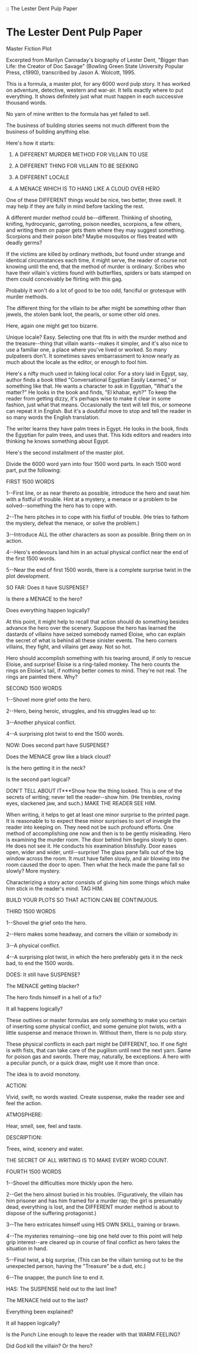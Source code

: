 :: The Lester Dent Pulp Paper
# The Lester Dent Pulp Paper

Master Fiction Plot

Excerpted from Marilyn Cannaday's biography of Lester Dent,
"Bigger than Life: the Creator of Doc Savage" (Bowling Green State
University Popular Press, c1990), transcribed by Jason A. Wolcott, 1995.

This is a formula, a master plot, for any 6000 word pulp story. It has worked on adventure, detective, western and war-air. It tells exactly where to put everything. It shows definitely just what must happen in each successive thousand words.

No yarn of mine written to the formula has yet failed to sell.

The business of building stories seems not much different from the business of building anything else.

Here's how it starts:

1. A DIFFERENT MURDER METHOD FOR VILLAIN TO USE

2. A DIFFERENT THING FOR VILLAIN TO BE SEEKING

3. A DIFFERENT LOCALE

4. A MENACE WHICH IS TO HANG LIKE A CLOUD OVER HERO

One of these DIFFERENT things would be nice, two better, three swell. It may help if they are fully in mind before tackling the rest.

A different murder method could be--different. Thinking of shooting, knifing, hydrocyanic, garroting, poison needles, scorpions, a few others, and writing them on paper gets them where they may suggest something. Scorpions and their poison bite? Maybe mosquitos or flies treated with deadly germs?

If the victims are killed by ordinary methods, but found under strange and identical circumstances each time, it might serve, the reader of course not knowing until the end, that the method of murder is ordinary. Scribes who have their villain's victims found with butterflies, spiders or bats stamped on them could conceivably be flirting with this gag.

Probably it won't do a lot of good to be too odd, fanciful or grotesque with murder methods.

The different thing for the villain to be after might be something other than jewels, the stolen bank loot, the pearls, or some other old ones.

Here, again one might get too bizarre.

Unique locale? Easy. Selecting one that fits in with the murder method and the treasure--thing that villain wants--makes it simpler, and it's also nice to use a familiar one, a place where you've lived or worked. So many pulpateers don't. It sometimes saves embarrassment to know nearly as much about the locale as the editor, or enough to fool him.

Here's a nifty much used in faking local color. For a story laid in Egypt, say, author finds a book titled "Conversational Egyptian Easily Learned," or something like that.  He wants a character to ask in Egyptian, "What's the matter?" He looks in the book and finds, "El khabar, eyh?" To keep the reader from getting dizzy, it's perhaps wise to make it clear in some fashion, just what that means. Occasionally the text will tell this, or someone can repeat it in English. But it's a doubtful move to stop and tell the reader in so many words the English translation.

The writer learns they have palm trees in Egypt. He looks in the book, finds the Egyptian for palm trees, and uses that. This kids editors and readers into thinking he knows something about Egypt.

Here's the second installment of the master plot.

Divide the 6000 word yarn into four 1500 word parts. In each 1500 word part, put the following:

FIRST 1500 WORDS

1--First line, or as near thereto as possible, introduce the hero and swat him with a fistful of trouble. Hint at a mystery, a menace or a problem to be solved--something the hero has to cope with.

2--The hero pitches in to cope with his fistful of trouble. (He tries to fathom the mystery, defeat the menace, or solve the problem.)

3--Introduce ALL the other characters as soon as possible. Bring them on in action.

4--Hero's endevours land him in an actual physical conflict near the end of the first 1500 words.

5--Near the end of first 1500 words, there is a complete surprise twist in the plot development.

SO FAR: Does it have SUSPENSE? 

Is there a MENACE to the hero?

Does everything happen logically?

At this point, it might help to recall that action should do something besides advance the hero over the scenery. Suppose the hero has learned the dastards of villains have seized somebody named Eloise, who can explain the secret of what is behind all these sinister events. The hero corners villains, they fight, and villains get away. Not so hot.

Hero should accomplish something with his tearing around, if only to rescue Eloise, and surprise! Eloise is a ring-tailed monkey. The hero counts the rings on Eloise's tail, if nothing better comes to mind. They're not real. The rings are painted there. Why?

SECOND 1500 WORDS

1--Shovel more grief onto the hero.

2--Hero, being heroic, struggles, and his struggles lead up to:

3--Another physical conflict.

4--A surprising plot twist to end the 1500 words.

NOW: Does second part have SUSPENSE?

Does the MENACE grow like a black cloud?

Is the hero getting it in the neck?

Is the second part logical?

DON'T TELL ABOUT IT***Show how the thing looked. This is one of the secrets of writing; never tell the reader--show him. (He trembles, roving eyes, slackened jaw, and such.) MAKE THE READER SEE HIM.

When writing, it helps to get at least one minor surprise to the printed  page. It is reasonable to to expect these minor surprises to sort of inveigle the reader into keeping on. They need not be such profound efforts. One method of accomplishing one now and then is to be gently misleading. Hero is examining the murder room. The door behind him begins slowly to open. He does not see it. He conducts his examination blissfully. Door eases open, wider and wider, until--surprise! The glass pane falls out of the big window across the room. It must have fallen slowly, and air blowing into the room caused the door to open. Then what the heck made the pane fall so slowly? More mystery.

Characterizing a story actor consists of giving him some things which make him stick in the reader's mind.  TAG HIM.

BUILD YOUR PLOTS SO THAT ACTION CAN BE CONTINUOUS.

THIRD 1500 WORDS

1--Shovel the grief onto the hero.

2--Hero makes some headway, and corners the villain or somebody in:

3--A physical conflict.

4--A surprising plot twist, in which the hero preferably gets it in the neck bad, to end the 1500 words.

DOES: It still have SUSPENSE?

The MENACE getting blacker?

The hero finds himself in a hell of a fix?

It all happens logically?

These outlines or master formulas are only something to make you certain of inserting some physical conflict, and some genuine plot twists, with a little suspense and menace thrown in.  Without them, there is no pulp story.

These physical conflicts in each part might be DIFFERENT, too. If one fight is with fists, that can take care of the pugilism until next the next yarn.  Same for poison gas and swords.  There may, naturally, be exceptions. A hero with a peculiar punch, or a quick draw, might use it more than once.

The idea is to avoid monotony.

ACTION:

Vivid, swift, no words wasted. Create suspense, make the reader see and feel the action.

ATMOSPHERE:

Hear, smell, see, feel and taste.

DESCRIPTION:

Trees, wind, scenery and water.

THE SECRET OF ALL WRITING IS TO MAKE EVERY WORD COUNT.

FOURTH 1500 WORDS

1--Shovel the difficulties more thickly upon the hero.

2--Get the hero almost buried in his troubles. (Figuratively, the villain has him prisoner and has him framed for a murder rap; the girl is presumably dead, everything is lost, and the DIFFERENT murder method is about to dispose of the suffering protagonist.)

3--The hero extricates himself using HIS OWN SKILL, training or brawn.

4--The mysteries remaining--one big one held over to this point will help grip interest--are cleared up in course of final conflict as hero takes the situation in hand.

5--Final twist, a big surprise, (This can be the villain turning out to be the unexpected person, having the "Treasure" be a dud, etc.)

6--The snapper, the punch line to end it.

HAS: The SUSPENSE held out to the last line?

The MENACE held out to the last?

Everything been explained?

It all happen logically?

Is the Punch Line enough to leave the reader with that WARM FEELING?

Did God kill the villain?  Or the hero?
